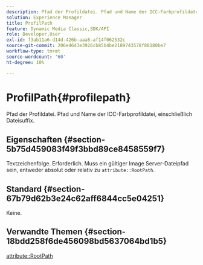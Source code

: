 ```yaml
---
description: Pfad der Profildatei. Pfad und Name der ICC-Farbprofildatei, einschließlich Dateisuffix.
solution: Experience Manager
title: ProfilPath
feature: Dynamic Media Classic,SDK/API
role: Developer,User
exl-id: f3ab11a6-d14d-426b-aaa8-af14f062532c
source-git-commit: 206e4643e3926cb85b4be2189743578f88180be7
workflow-type: tm+mt
source-wordcount: '60'
ht-degree: 10%

---
```


# ProfilPath{#profilepath}

Pfad der Profildatei. Pfad und Name der ICC-Farbprofildatei, einschließlich Dateisuffix.

## Eigenschaften {#section-5b75d459083f49f3bbd89ce8458559f7}

Textzeichenfolge. Erforderlich. Muss ein gültiger Image Server-Dateipfad sein, entweder absolut oder relativ zu `attribute::RootPath`.

## Standard {#section-67b79d62b3e24c62aff6844cc5e04251}

Keine.

## Verwandte Themen {#section-18bdd258f6de456098bd5637064bd1b5}

[attribute::RootPath](../../../../../ir-api/material-cat/image-rendering-api-ref/c-ir-material-catalog/c-ir-attributes-reference/r-ir-rootpath.md#reference-a4d7c96b62e14fcbad1740c702f160f3)

